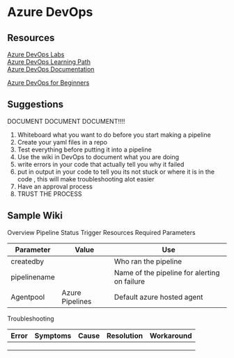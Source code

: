 # Azure DevOps 


## Resources
[Azure DevOps Labs](https://azuredevopslabs.com/)  
[Azure DevOps Learning Path](https://learn.microsoft.com/en-us/training/browse/?products=azure-devops)  
[Azure DevOps Documentation](https://learn.microsoft.com/en-us/azure/devops/?view=azure-devops)  


[Azure DevOps for Beginners](https://www.youtube.com/watch?v=aonA7Kb7WGE)  



## Suggestions 
DOCUMENT DOCUMENT DOCUMENT!!!!  

1. Whiteboard what you want to do before you start making a pipeline 
1. Create your yaml files in a repo  
1. Test everything before putting it into a pipeline  
1. Use the wiki in DevOps to document what you are doing 
1. write errors in your code that actually tell you why it failed 
1. put in output in your code to tell you its not stuck or where it is in the code , this will make troubleshooting alot easier 
1. Have an approval process 
1. TRUST THE PROCESS 



## Sample Wiki 
Overview
Pipeline Status
Trigger
Resources
Required Parameters

| Parameter | Value | Use |
|--|--|--|
| createdby | | Who ran the pipeline |
| pipelinename | | Name of the pipeline for alerting on failure |
| Agentpool | Azure Pipelines | Default azure hosted agent  |


Troubleshooting

| Error | Symptoms | Cause| Resolution | Workaround |
|--|--|--|--|--|
|  |  |  |  | |
|  |  |  |  | |
|  |  |  |  | |
